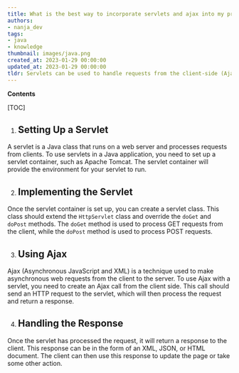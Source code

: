 ```yaml
---
title: What is the best way to incorporate servlets and ajax into my project?
authors:
- nanja_dev
tags:
- java
- knowledge
thumbnail: images/java.png
created_at: 2023-01-29 00:00:00
updated_at: 2023-01-29 00:00:00
tldr: Servlets can be used to handle requests from the client-side (Ajax) and respond with dynamic data.
---
```


**Contents**

[TOC]

1. ## Setting Up a Servlet
A servlet is a Java class that runs on a web server and processes requests from clients. To use servlets in a Java application, you need to set up a servlet container, such as Apache Tomcat. The servlet container will provide the environment for your servlet to run.

2. ## Implementing the Servlet
Once the servlet container is set up, you can create a servlet class. This class should extend the `HttpServlet` class and override the `doGet` and `doPost` methods. The `doGet` method is used to process GET requests from the client, while the `doPost` method is used to process POST requests.

3. ## Using Ajax
Ajax (Asynchronous JavaScript and XML) is a technique used to make asynchronous web requests from the client to the server. To use Ajax with a servlet, you need to create an Ajax call from the client side. This call should send an HTTP request to the servlet, which will then process the request and return a response.

4. ## Handling the Response
Once the servlet has processed the request, it will return a response to the client. This response can be in the form of an XML, JSON, or HTML document. The client can then use this response to update the page or take some other action.
